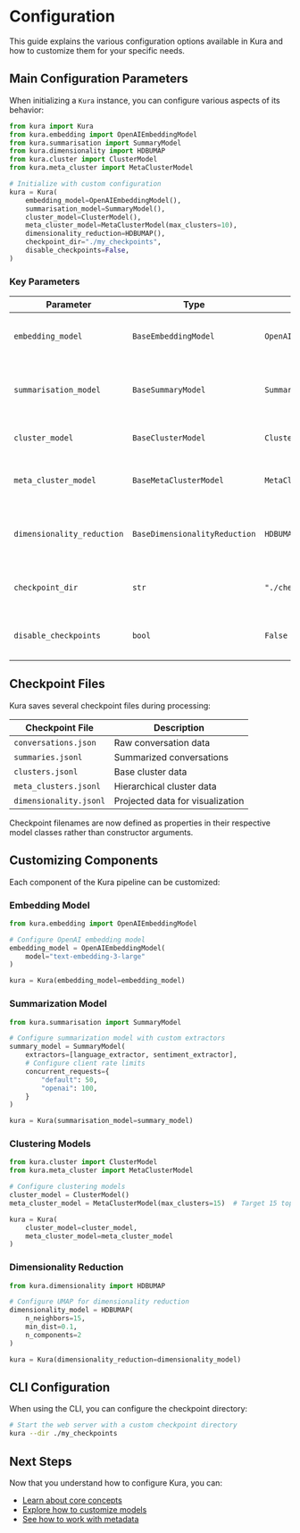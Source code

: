 # Configuration

This guide explains the various configuration options available in Kura and how to customize them for your specific needs.

## Main Configuration Parameters

When initializing a `Kura` instance, you can configure various aspects of its behavior:

```python
from kura import Kura
from kura.embedding import OpenAIEmbeddingModel
from kura.summarisation import SummaryModel
from kura.dimensionality import HDBUMAP
from kura.cluster import ClusterModel
from kura.meta_cluster import MetaClusterModel

# Initialize with custom configuration
kura = Kura(
    embedding_model=OpenAIEmbeddingModel(),
    summarisation_model=SummaryModel(),
    cluster_model=ClusterModel(),
    meta_cluster_model=MetaClusterModel(max_clusters=10),
    dimensionality_reduction=HDBUMAP(),
    checkpoint_dir="./my_checkpoints",
    disable_checkpoints=False,
)
```

### Key Parameters

| Parameter                  | Type                          | Default                  | Description                                         |
| -------------------------- | ----------------------------- | ------------------------ | --------------------------------------------------- |
| `embedding_model`          | `BaseEmbeddingModel`          | `OpenAIEmbeddingModel()` | Model used to create embeddings from text           |
| `summarisation_model`      | `BaseSummaryModel`            | `SummaryModel()`         | Model used to generate summaries from conversations |
| `cluster_model`            | `BaseClusterModel`            | `ClusterModel()`         | Model used for initial clustering                   |
| `meta_cluster_model`       | `BaseMetaClusterModel`        | `MetaClusterModel()`     | Model used for hierarchical clustering              |
| `dimensionality_reduction` | `BaseDimensionalityReduction` | `HDBUMAP()`              | Method used to reduce dimensions for visualization  |
| `checkpoint_dir`           | `str`                         | `"./checkpoints"`        | Directory to store checkpoint files                 |
| `disable_checkpoints`      | `bool`                        | `False`                  | Whether to disable checkpoint saving/loading        |

## Checkpoint Files

Kura saves several checkpoint files during processing:

| Checkpoint File        | Description                      |
| ---------------------- | -------------------------------- |
| `conversations.json`   | Raw conversation data            |
| `summaries.jsonl`      | Summarized conversations         |
| `clusters.jsonl`       | Base cluster data                |
| `meta_clusters.jsonl`  | Hierarchical cluster data        |
| `dimensionality.jsonl` | Projected data for visualization |

Checkpoint filenames are now defined as properties in their respective model classes rather than constructor arguments.

## Customizing Components

Each component of the Kura pipeline can be customized:

### Embedding Model

```python
from kura.embedding import OpenAIEmbeddingModel

# Configure OpenAI embedding model
embedding_model = OpenAIEmbeddingModel(
    model="text-embedding-3-large"
)

kura = Kura(embedding_model=embedding_model)
```

### Summarization Model

```python
from kura.summarisation import SummaryModel

# Configure summarization model with custom extractors
summary_model = SummaryModel(
    extractors=[language_extractor, sentiment_extractor],
    # Configure client rate limits
    concurrent_requests={
        "default": 50,
        "openai": 100,
    }
)

kura = Kura(summarisation_model=summary_model)
```

### Clustering Models

```python
from kura.cluster import ClusterModel
from kura.meta_cluster import MetaClusterModel

# Configure clustering models
cluster_model = ClusterModel()
meta_cluster_model = MetaClusterModel(max_clusters=15)  # Target 15 top-level clusters

kura = Kura(
    cluster_model=cluster_model,
    meta_cluster_model=meta_cluster_model
)
```

### Dimensionality Reduction

```python
from kura.dimensionality import HDBUMAP

# Configure UMAP for dimensionality reduction
dimensionality_model = HDBUMAP(
    n_neighbors=15,
    min_dist=0.1,
    n_components=2
)

kura = Kura(dimensionality_reduction=dimensionality_model)
```

## CLI Configuration

When using the CLI, you can configure the checkpoint directory:

```bash
# Start the web server with a custom checkpoint directory
kura --dir ./my_checkpoints
```

## Next Steps

Now that you understand how to configure Kura, you can:

- [Learn about core concepts](../core-concepts/overview.md)
- [Explore how to customize models](../guides/custom-models.md)
- [See how to work with metadata](../guides/metadata.md)
